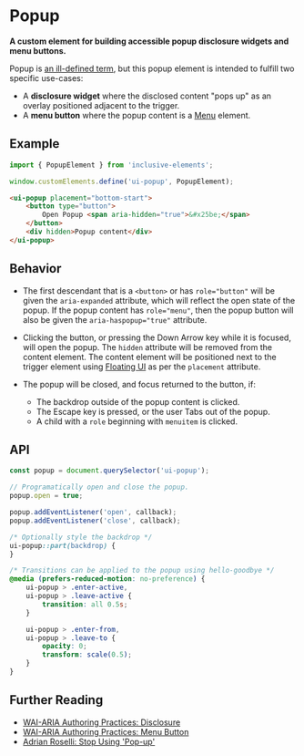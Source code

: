 # Popup

**A custom element for building accessible popup disclosure widgets and menu buttons.**

Popup is [an ill-defined term](https://adrianroselli.com/2021/07/stop-using-pop-up.html), but this popup element is intended to fulfill two specific use-cases:

-   A **disclosure widget** where the disclosed content "pops up" as an overlay positioned adjacent to the trigger.
-   A **menu button** where the popup content is a [Menu](../menu) element.

## Example

```js
import { PopupElement } from 'inclusive-elements';

window.customElements.define('ui-popup', PopupElement);
```

```html
<ui-popup placement="bottom-start">
    <button type="button">
        Open Popup <span aria-hidden="true">&#x25be;</span>
    </button>
    <div hidden>Popup content</div>
</ui-popup>
```

## Behavior

-   The first descendant that is a `<button>` or has `role="button"` will be given the `aria-expanded` attribute, which will reflect the open state of the popup. If the popup content has `role="menu"`, then the popup button will also be given the `aria-haspopup="true"` attribute.

-   Clicking the button, or pressing the Down Arrow key while it is focused, will open the popup. The `hidden` attribute will be removed from the content element. The content element will be positioned next to the trigger element using [Floating UI](https://floating-ui.com) as per the `placement` attribute.

-   The popup will be closed, and focus returned to the button, if:
    -   The backdrop outside of the popup content is clicked.
    -   The Escape key is pressed, or the user Tabs out of the popup.
    -   A child with a `role` beginning with `menuitem` is clicked.

## API

```js
const popup = document.querySelector('ui-popup');

// Programatically open and close the popup.
popup.open = true;

popup.addEventListener('open', callback);
popup.addEventListener('close', callback);
```

```css
/* Optionally style the backdrop */
ui-popup::part(backdrop) {
}

/* Transitions can be applied to the popup using hello-goodbye */
@media (prefers-reduced-motion: no-preference) {
    ui-popup > .enter-active,
    ui-popup > .leave-active {
        transition: all 0.5s;
    }

    ui-popup > .enter-from,
    ui-popup > .leave-to {
        opacity: 0;
        transform: scale(0.5);
    }
}
```

## Further Reading

-   [WAI-ARIA Authoring Practices: Disclosure](https://w3c.github.io/aria-practices/#disclosure)
-   [WAI-ARIA Authoring Practices: Menu Button](https://w3c.github.io/aria-practices/#menubutton)
-   [Adrian Roselli: Stop Using 'Pop-up'](https://adrianroselli.com/2021/07/stop-using-pop-up.html)
